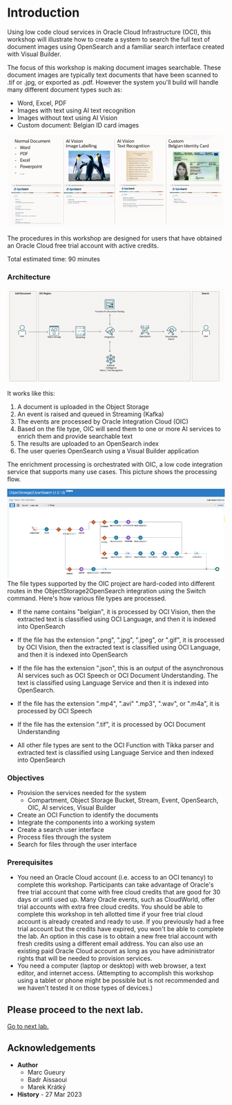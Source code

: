 
# Introduction

Using low code cloud services in Oracle Cloud Infrastructure (OCI), this workshop will illustrate how to create a system to search the full text of document images using OpenSearch and a familiar search interface created with Visual Builder.

The focus of this workshop is making document images searchable. These document images are typically text documents that have been scanned to .tif or .jpg, or exported as .pdf. However the system you'll build will handle many different document types such as:
- Word, Excel, PDF 
- Images with text using AI text recognition
- Images without text using AI Vision
- Custom document: Belgian ID card images

![Introduction Usecase](images/opensearch-intro.png)

The procedures in this workshop are designed for users that have obtained an Oracle Cloud free trial account with active credits. 

Total estimated time: 90 minutes

### Architecture

![Architecture](images/opensearch-architecture.png)

It works like this:
1. A document is uploaded in the Object Storage
1. An event is raised and queued in Streaming (Kafka)
1. The events are processed by Oracle Integration Cloud (OIC)
1. Based on the file type, OIC will send them to one or more AI services to enrich them and provide searchable text
1. The results are uploaded to an OpenSearch index
1. The user queries OpenSearch using a Visual Builder application

The enrichment processing is orchestrated with OIC, a low code integration service that supports many use cases. This picture shows the processing flow.

![Integration](images/opensearch-oic.png)
The file types supported by the OIC project are hard-coded into different routes in the ObjectStorage2OpenSearch integration using the Switch command. Here's how various file types are processed.
- If the name contains "belgian", it is processed by OCI Vision, then the extracted text is classified using OCI Language, and then it is indexed into OpenSearch

- If the file has the extension ".png", ".jpg", ".jpeg", or ".gif", it is processed by OCI Vision, then the extracted text is classified using OCI Language, and then it is indexed into OpenSearch

- If the file has the extension ".json", this is an output of the asynchronous AI services such as OCI Speech or OCI Document Understanding. The text is classified using Language Service and then it is indexed into OpenSearch.

- If the file has the extension ".mp4", ".avi" ".mp3", ".wav", or ".m4a", it is processed by OCI Speech

- If the file has the extension ".tif", it is processed by OCI Document Understanding

- All other file types are sent to the OCI Function with Tikka parser and extracted text is classified using Language Service and then indexed into OpenSearch



### Objectives

- Provision the services needed for the system
    - Compartment, Object Storage Bucket, Stream, Event, OpenSearch, OIC, AI services, Visual Builder
- Create an OCI Function to identify the documents
- Integrate the components into a working system
- Create a search user interface
- Process files through the system
- Search for files through the user interface

### Prerequisites
- You need an Oracle Cloud account (i.e. access to an OCI tenancy) to complete this workshop. Participants can take advantage of Oracle's free trial account that come with free cloud credits that are good for 30 days or until used up. Many Oracle events, such as CloudWorld, offer trial accounts with extra free cloud credits. You should be able to complete this workshop in teh allotted time if your free trial cloud account is already created and ready to use. If you previously had a free trial account but the credits have expired, you won't be able to complete the lab. An option in this case is to obtain a new free trial account with fresh credits using a different email address. You can also use an existing paid Oracle Cloud account as long as you have administrator rights that will be needed to provision services.
- You need a computer (laptop or desktop) with web browser, a text editor, and internet access. (Attempting to accomplish this workshop using a tablet or phone might be possible but is not recommended and we haven't tested it on those types of devices.)

## Please proceed to the next lab.
[Go to next lab.](#next)

## Acknowledgements 
- **Author**
    - Marc Gueury
    - Badr Aissaoui
    - Marek Krátký 
- **History** - 27 Mar 2023